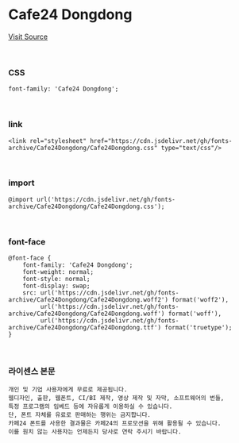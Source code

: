 # Cafe24 Dongdong

[Visit Source](https://fonts.cafe24.com/)

&nbsp;

### CSS

```
font-family: 'Cafe24 Dongdong';
```

&nbsp;

### link

```
<link rel="stylesheet" href="https://cdn.jsdelivr.net/gh/fonts-archive/Cafe24Dongdong/Cafe24Dongdong.css" type="text/css"/>
```

&nbsp;

### import

```
@import url('https://cdn.jsdelivr.net/gh/fonts-archive/Cafe24Dongdong/Cafe24Dongdong.css');
```

&nbsp;

### font-face

```
@font-face {
    font-family: 'Cafe24 Dongdong';
    font-weight: normal;
    font-style: normal;
    font-display: swap;
    src: url('https://cdn.jsdelivr.net/gh/fonts-archive/Cafe24Dongdong/Cafe24Dongdong.woff2') format('woff2'),
         url('https://cdn.jsdelivr.net/gh/fonts-archive/Cafe24Dongdong/Cafe24Dongdong.woff') format('woff'),
         url('https://cdn.jsdelivr.net/gh/fonts-archive/Cafe24Dongdong/Cafe24Dongdong.ttf') format('truetype');
}
```

&nbsp;

### 라이센스 본문

```
개인 및 기업 사용자에게 무료로 제공됩니다. 
웹디자인, 출판, 웹폰트, CI/BI 제작, 영상 제작 및 자막, 소프트웨어의 번들, 
특정 프로그램의 임베드 등에 자유롭게 이용하실 수 있습니다. 
단, 폰트 자체를 유료로 판매하는 행위는 금지합니다. 
카페24 폰트를 사용한 결과물은 카페24의 프로모션을 위해 활용될 수 있습니다. 
이를 원치 않는 사용자는 언제든지 당사로 연락 주시기 바랍니다.
```
